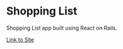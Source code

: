 # Shopping List

Shopping List app built using React on Rails.

[Link to Site](https://gentle-harbor-97640.herokuapp.com/)
